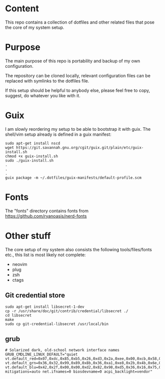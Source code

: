 # Content

This repo contains a collection of dotfiles and other related files that pose
the core of my system setup.

# Purpose

The main purpose of this repo is portability and backup of my own
configuration.

The repository can be cloned locally, relevant configuration files can be replaced with symlinks to the dotfiles file.

If this setup should be helpful to anybody else, please feel
free to copy, suggest, do whatever you like with it.

# Guix

I am slowly reordering my setup to be able to bootstrap it with guix.
The shell/vim setup already is defined in a guix manifest:

```
sudo apt-get install nscd
wget https://git.savannah.gnu.org/cgit/guix.git/plain/etc/guix-install.sh
chmod +x guix-install.sh
sudo ./guix-install.sh
.
.
.
guix package -m ~/.dotfiles/guix-manifests/default-profile.scm
```

# Fonts

The "fonts" directory contains fonts from https://github.com/ryanoasis/nerd-fonts

# Other stuff

The core setup of my system also consists the following tools/files/fonts etc., this list is most likely not complete:

* neovim
* plug
* zsh
* ctags

## Git credential store

```
sudo apt-get install libsecret-1-dev
cp -r /usr/share/doc/git/contrib/credential/libsecret ./
cd libsecret
make
sudo cp git-credential-libsecret /usr/local/bin
```

## grub
```
# Solarized dark, old-school network interface names
GRUB_CMDLINE_LINUX_DEFAULT="quiet vt.default_red=0x07,0xdc,0x85,0xb5,0x26,0xd3,0x2a,0xee,0x00,0xcb,0x58,0x65,0x83,0x6c,0x93,0xfd vt.default_grn=0x36,0x32,0x99,0x89,0x8b,0x36,0xa1,0xe8,0x2b,0x4b,0x6e,0x7b,0x94,0x71,0xa1,0xf6 vt.default_blu=0x42,0x2f,0x00,0x00,0xd2,0x82,0x98,0xd5,0x36,0x16,0x75,0x83,0x96,0xc4,0xa1,0xe3 mitigations=auto net.ifnames=0 biosdevname=0 acpi_backlight=vendor"
```
